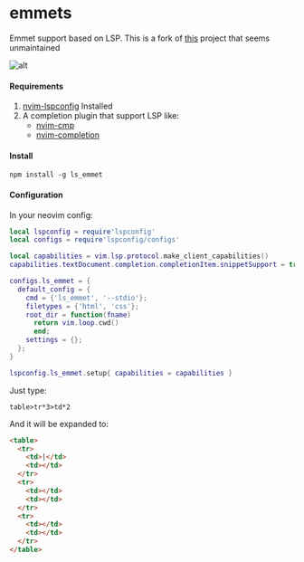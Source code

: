 # emmets

Emmet support based on LSP. This is a fork of [this](https://github.com/aca/emmet-ls) project that seems unmaintained

![alt](https://i.ibb.co/TgHGmsb/emmet.gif)

#### Requirements
1. [nvim-lspconfig](https://github.com/neovim/nvim-lspconfig) Installed
2. A completion plugin that support LSP like:
    - [nvim-cmp](https://github.com/hrsh7th/nvim-cmp)
    - [nvim-completion](https://github.com/nvim-lua/completion-nvim)

#### Install

```
npm install -g ls_emmet
```

#### Configuration

  In your neovim config:

  ```lua
  local lspconfig = require'lspconfig'
  local configs = require'lspconfig/configs'

  local capabilities = vim.lsp.protocol.make_client_capabilities()
  capabilities.textDocument.completion.completionItem.snippetSupport = true

  configs.ls_emmet = {
    default_config = {
      cmd = {'ls_emmet', '--stdio'};
      filetypes = {'html', 'css'};
      root_dir = function(fname)
        return vim.loop.cwd()
        end;
      settings = {};
    };
  }

  lspconfig.ls_emmet.setup{ capabilities = capabilities }

  ```

Just type:

```
table>tr*3>td*2
```

And it will be expanded to:

```html
<table>
  <tr>
    <td>|</td>
    <td></td>
  </tr>
  <tr>
    <td></td>
    <td></td>
  </tr>
  <tr>
    <td></td>
    <td></td>
  </tr>
</table>
```
